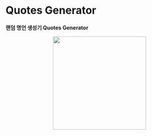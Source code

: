 # Quotes Generator

**랜덤 명언 생성기 Quotes Generator**

<p align="center"> 
  <img width="250" src="https://user-images.githubusercontent.com/22047374/142869419-e346e815-6f99-4c0e-a445-ba9f2ee74ecf.png">
</p> 